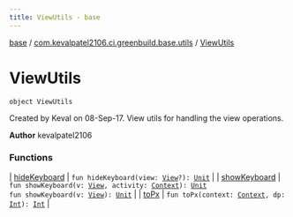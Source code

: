 ```yaml
---
title: ViewUtils - base
---
```


[base](../../index.html) / [com.kevalpatel2106.ci.greenbuild.base.utils](../index.html) / [ViewUtils](./index.html)

# ViewUtils

`object ViewUtils`

Created by Keval on 08-Sep-17.
View utils for handling the view operations.

**Author**
kevalpatel2106

### Functions

| [hideKeyboard](hide-keyboard.html) | `fun hideKeyboard(view: `[`View`](https://developer.android.com/reference/android/view/View.html)`?): `[`Unit`](https://kotlinlang.org/api/latest/jvm/stdlib/kotlin/-unit/index.html) |
| [showKeyboard](show-keyboard.html) | `fun showKeyboard(v: `[`View`](https://developer.android.com/reference/android/view/View.html)`, activity: `[`Context`](https://developer.android.com/reference/android/content/Context.html)`): `[`Unit`](https://kotlinlang.org/api/latest/jvm/stdlib/kotlin/-unit/index.html)<br>`fun showKeyboard(v: `[`View`](https://developer.android.com/reference/android/view/View.html)`): `[`Unit`](https://kotlinlang.org/api/latest/jvm/stdlib/kotlin/-unit/index.html) |
| [toPx](to-px.html) | `fun toPx(context: `[`Context`](https://developer.android.com/reference/android/content/Context.html)`, dp: `[`Int`](https://kotlinlang.org/api/latest/jvm/stdlib/kotlin/-int/index.html)`): `[`Int`](https://kotlinlang.org/api/latest/jvm/stdlib/kotlin/-int/index.html) |

